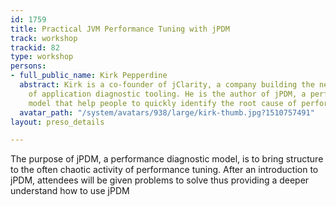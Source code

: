 ```yaml
---
id: 1759
title: Practical JVM Performance Tuning with jPDM
track: workshop
trackid: 82
type: workshop
persons:
- full_public_name: Kirk Pepperdine
  abstract: Kirk is a co-founder of jClarity, a company building the next generation
    of application diagnostic tooling. He is the author of jPDM, a performance diagnostic
    model that help people to quickly identify the root cause of performance regressions.
  avatar_path: "/system/avatars/938/large/kirk-thumb.jpg?1510757491"
layout: preso_details

---
```

The purpose of jPDM, a performance diagnostic model, is to bring structure to the often chaotic activity of performance tuning. After an introduction to jPDM, attendees will be given problems to solve thus providing a deeper understand how to use jPDM